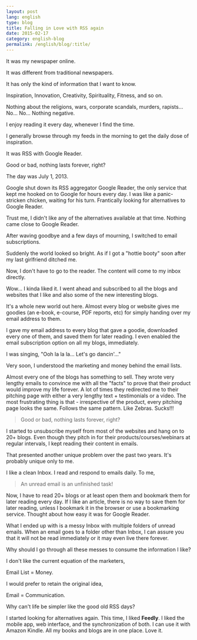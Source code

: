 ```yaml
---
layout: post
lang: english
type: blog
title: Falling in Love with RSS again
date: 2015-02-17
category: english-blog
permalink: /english/blog/:title/
---
```


It was my newspaper online.

It was different from traditional newspapers.

It has only the kind of information that I want to know.

Inspiration, Innovation, Creativity, Spirituality, Fitness, and so on.

Nothing about the religions, wars, corporate scandals, murders, rapists... No... No... Nothing negative.

I enjoy reading it every day, whenever I find the time.

I generally browse through my feeds in the morning to get the daily dose of inspiration.

It was RSS with Google Reader.

Good or bad, nothing lasts forever, right?

The day was July 1, 2013.

Google shut down its RSS aggregator Google Reader, the only service that kept me hooked on to Google for hours every day. I was like a panic-stricken chicken, waiting for his turn. Frantically looking for alternatives to Google Reader.

Trust me, I didn't like any of the alternatives available at that time. Nothing came close to Google Reader.

After waving goodbye and a few days of mourning, I switched to email subscriptions.

Suddenly the world looked so bright. As if I got a "hottie booty" soon after my last girlfriend ditched me.

Now, I don't have to go to the reader. The content will come to my inbox directly.

Wow... I kinda liked it. I went ahead and subscribed to all the blogs and websites that I like and also some of the new interesting blogs.

It's a whole new world out here. Almost every blog or website gives me goodies (an e-book, e-course, PDF reports, etc) for simply handing over my email address to them.

I gave my email address to every blog that gave a goodie, downloaded every one of them, and saved them for later reading. I even enabled the email subscription option on all my blogs, immediately.

I was singing, "Ooh la la la... Let's go dancin'..."

Very soon, I understood the marketing and money behind the email lists.

Almost every one of the blogs has something to sell. They wrote very lengthy emails to convince me with all the "facts" to prove that their product would improve my life forever. A lot of times they redirected me to their pitching page with either a very lengthy text + testimonials or a video. The most frustrating thing is that - irrespective of the product, every pitching page looks the same. Follows the same pattern. Like Zebras. Sucks!!!

> Good or bad, nothing lasts forever, right?

I started to unsubscribe myself from most of the websites and hang on to 20+ blogs. Even though they pitch in for their products/courses/webinars at regular intervals, I kept reading their content in emails.

That presented another unique problem over the past two years. It's probably unique only to me.

I like a clean Inbox. I read and respond to emails daily. To me,

> An unread email is an unfinished task!

Now, I have to read 20+ blogs or at least open them and bookmark them for later reading every day. If I like an article, there is no way to save them for later reading, unless I bookmark it in the browser or use a bookmarking service. Thought about how easy it was for Google Reader.

What I ended up with is a messy Inbox with multiple folders of unread emails. When an email goes to a folder other than Inbox, I can assure you that it will not be read immediately or it may even live there forever.

Why should I go through all these messes to consume the information I like?

I don't like the current equation of the marketers,

Email List = Money.

I would prefer to retain the original idea,

Email = Communication.

Why can't life be simpler like the good old RSS days?

I started looking for alternatives again. This time, I liked **Feedly**. I liked the mobile app, web interface, and the synchronization of both. I can use it with Amazon Kindle. All my books and blogs are in one place. Love it.
